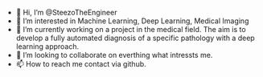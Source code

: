 - 👋 Hi, I’m @SteezoTheEngineer
- 👀 I’m interested in Machine Learning, Deep Learning, Medical Imaging
- 🌱 I’m currently working on a project in the medical field. The aim is to develop a fully automated diagnosis of a specific pathology with a deep learning approach.
- 💞️ I’m looking to collaborate on everthing what intressts me.
- 📫 How to reach me contact via github.

<!---
SteezoTheEngineer/SteezoTheEngineer is a ✨ special ✨ repository because its `README.md` (this file) appears on your GitHub profile.
You can click the Preview link to take a look at your changes.
--->
